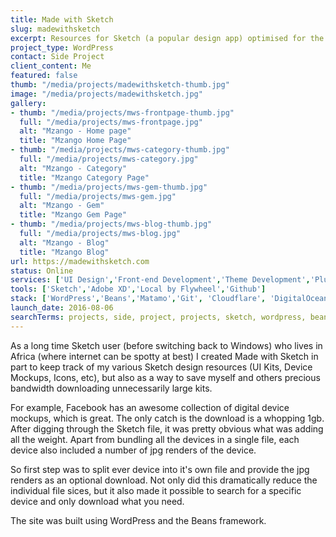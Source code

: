 ```yaml
---
title: Made with Sketch
slug: madewithsketch
excerpt: Resources for Sketch (a popular design app) optimised for the smallest download size.
project_type: WordPress
contact: Side Project
client_content: Me
featured: false
thumb: "/media/projects/madewithsketch-thumb.jpg"
image: "/media/projects/madewithsketch.jpg"
gallery:
- thumb: "/media/projects/mws-frontpage-thumb.jpg"
  full: "/media/projects/mws-frontpage.jpg"
  alt: "Mzango - Home page"
  title: "Mzango Home Page"
- thumb: "/media/projects/mws-category-thumb.jpg"
  full: "/media/projects/mws-category.jpg"
  alt: "Mzango - Category"
  title: "Mzango Category Page"
- thumb: "/media/projects/mws-gem-thumb.jpg"
  full: "/media/projects/mws-gem.jpg"
  alt: "Mzango - Gem"
  title: "Mzango Gem Page"
- thumb: "/media/projects/mws-blog-thumb.jpg"
  full: "/media/projects/mws-blog.jpg"
  alt: "Mzango - Blog"
  title: "Mzango Blog"
url: https://madewithsketch.com
status: Online
services: ['UI Design','Front-end Development','Theme Development','Plugin Development']
tools: ['Sketch','Adobe XD','Local by Flywheel','Github']
stack: ['WordPress','Beans','Matamo','Git', 'Cloudflare', 'DigitalOcean']
launch_date: 2016-08-06
searchTerms: projects, side, project, projects, sketch, wordpress, beans
---
```

As a long time Sketch user (before switching back to Windows) who lives in Africa (where internet can be spotty at best) I created Made with Sketch in part to keep track of my various Sketch design resources (UI Kits, Device Mockups, Icons, etc), but also as a way to save myself and others precious bandwidth downloading unnecessarily large kits.

For example, Facebook has an awesome collection of digital device mockups, which is great. The only catch is the download is a whopping 1gb. After digging through the Sketch file, it was pretty obvious what was adding all the weight. Apart from bundling all the devices in a single file, each device also included a number of jpg renders of the device.

So first step was to split ever device into it's own file and provide the jpg renders as an optional download. Not only did this dramatically reduce the individual file sices, but it also made it possible to search for a specific device and only download what you need.

The site was built using WordPress and the Beans framework.


